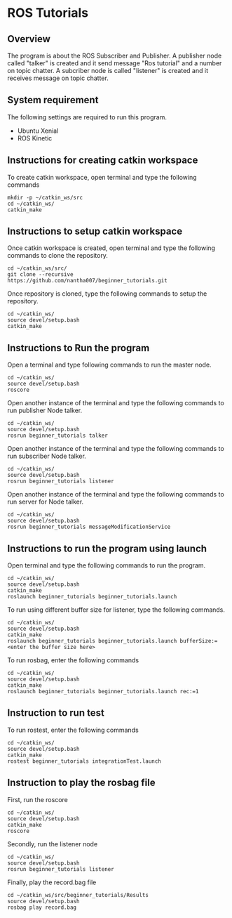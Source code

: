 # ROS Tutorials

## Overview

The program is about the ROS Subscriber and Publisher. A publisher node called "talker" is created and it send message "Ros tutorial" and a number on topic chatter. A subcriber node is called "listener" is created and it receives message on topic chatter.

## System requirement

The following settings are required to run this program.
* Ubuntu Xenial
* ROS Kinetic

## Instructions for creating catkin workspace

To create catkin workspace, open terminal and type the following commands
```
mkdir -p ~/catkin_ws/src
cd ~/catkin_ws/
catkin_make
```

## Instructions to setup catkin workspace

Once catkin workspace is created, open terminal and type the following commands to clone the repository.

``` 
cd ~/catkin_ws/src/
git clone --recursive https://github.com/nantha007/beginner_tutorials.git
```

Once repository is cloned, type the following commands to setup the repository.
```
cd ~/catkin_ws/
source devel/setup.bash
catkin_make
```

## Instructions to Run the program 

Open a terminal and type following commands to run the master node.
```
cd ~/catkin_ws/
source devel/setup.bash
roscore
```

Open another instance of the terminal and type the following commands to run publisher Node talker.
```
cd ~/catkin_ws/
source devel/setup.bash
rosrun beginner_tutorials talker
```

Open another instance of the terminal and type the following commands to run subscriber Node talker.
```
cd ~/catkin_ws/
source devel/setup.bash
rosrun beginner_tutorials listener
```

Open another instance of the terminal and type the following commands to run server for Node talker.
```
cd ~/catkin_ws/
source devel/setup.bash
rosrun beginner_tutorials messageModificationService
```

## Instructions to run the program using launch

Open terminal and type the following commands to run the program.

```
cd ~/catkin_ws/
source devel/setup.bash
catkin_make
roslaunch beginner_tutorials beginner_tutorials.launch
```

To run using different buffer size for listener, type the following commands.

```
cd ~/catkin_ws/
source devel/setup.bash
catkin_make
roslaunch beginner_tutorials beginner_tutorials.launch bufferSize:=<enter the buffer size here>
```

To run rosbag, enter the following commands

```
cd ~/catkin_ws/
source devel/setup.bash
catkin_make
roslaunch beginner_tutorials beginner_tutorials.launch rec:=1
```

## Instruction to run test

To run rostest, enter the following commands

```
cd ~/catkin_ws/
source devel/setup.bash
catkin_make
rostest beginner_tutorials integrationTest.launch
```

## Instruction to play the rosbag file

First, run the roscore

```
cd ~/catkin_ws/
source devel/setup.bash
catkin_make
roscore
```

Secondly, run the listener node

```
cd ~/catkin_ws/
source devel/setup.bash
rosrun beginner_tutorials listener
```

Finally, play the record.bag file

```
cd ~/catkin_ws/src/beginner_tutorials/Results
source devel/setup.bash
rosbag play record.bag
```



